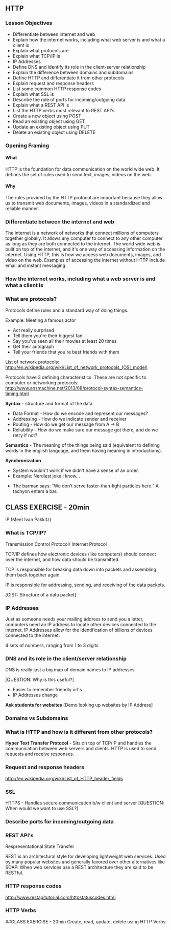 ## HTTP

### Lesson Objectives

* Differentiate between internet and web
* Explain how the internet works, including what web server is and what a client is
* Explain what protocols are
* Explain what TCP/IP is
* IP Addresses
* Define DNS and identify its role in the client-server relationship
* Explain the difference between domains and subdomains
* Define HTTP and differentiate it from other protocols
* Explain request and response headers
* List some common HTTP response codes
* Explain what SSL is
* Describe the role of ports for incoming/outgoing data
* Explain what a REST API is
* List the HTTP verbs most relevant to REST API's
* Create a new object using POST
* Read an existing object using GET
* Update an existing object using PUT
* Delete an existing object using DELETE

### Opening Framing
#### What

HTTP is the foundation for data communication on the world wide web. It defines the set of rules used to send text, images, videos on the web.

#### Why

The rules provided by the HTTP protocol are important because they allow us to transmit web documents, images, videos in a standardized and reliable manner. 

### Differentiate between the internet and web

The internet is a network of networks that connect millions of computers together globally. It allows any computer to connect to any other computer as long as they are both connected to the internet. The world wide web is built on top of the internet, and it's one way of accessing information on the internet. Using HTTP, this is how we access web documents, images, and video on the web. Examples of accessing the internet without HTTP include email and instant messaging.

### How the internet works, including what a web server is and what a client is

### What are protocols?

Protocols define rules and a standard way of doing things. 

Example: 
Meeting a famous actor 

- Act really surprised
- Tell them you're their biggest fan
- Say you've seen all their movies at least 20 times
- Get their autograph
- Tell your friends that you're best friends with them

List of network protocols:
http://en.wikipedia.org/wiki/List_of_network_protocols_(OSI_model)

Protocols have 3 defining characteristics. These are not specific to computer or networking protocols:
http://www.ansmachine.net/2013/08/protocol-syntax-semantics-timing.html

**Syntax** - structure and format of the data
 * Data Format - How do we encode and represent our messages?
 * Addressing - How do we indicate sender and receiver
 * Routing - How do we get our message from A -> B
 * Reliability - How do we make sure our message got there, and do we retry if not?

**Semantics** - The meaning of the things being said (equivalent to defining words in the
english language, and them having meaning in introductions).

**Synchronization** 
 - System wouldn't work if we didn't have a sense of an order.
 - Example: Nerdiest joke I know...
  * The barman says: “We don’t serve faster-than-light particles here.” A tachyon enters a bar.

## CLASS EXERCISE - 20min
IP (Meet Ivan Pakkitz)

### What is TCP/IP?

Transmission Control Protocol/ Internet Protocol

TCP/IP defines how electronic devices (like computers) should connect over the internet, and how data should be transmitted. 

TCP is responsible for breaking data down into packets and assembling them back together again. 

IP is responsible for addressing, sending, and receiving of the data packets.

[GIST: Structure of a data packet]

### IP Addresses 

Just as someone needs your mailing address to send you a letter, computers need an IP address to locate other devices connected to the internet. IP Addresses allow for the identification of billions of devices connected to the internet. 

4 sets of numbers, ranging from 1 to 3 digits

### DNS and its role in the client/server relationship 

DNS is really just a big map of domain names to IP addresses

[QUESTION: Why is this useful?]
- Easier to remember friendly url's
- IP Addresses change

**Ask students for websites**
[Demo looking up websites by IP Address]

### Domains vs Subdomains

### What is HTTP and how is it different from other protocols? 

**Hyper Text Transfer Protocol** - Sits on top of TCP/IP and handles the communication between web servers and clients. HTTP is used to send requests and receive responses. 

### Request and response headers

http://en.wikipedia.org/wiki/List_of_HTTP_header_fields

### SSL

HTTPS - Handles secure communication b/w client and server 
[QUESTION: When would we want to use SSL?]

### Describe ports for incoming/outgoing data

### REST API's

Respresentational State Transfer

REST is an architectural style for developing lightweight web services. Used by many popular websites and generally favored over other alternatives like SOAP. When web services use a REST architecture they are said to be RESTful. 

### HTTP response codes

http://www.restapitutorial.com/httpstatuscodes.html

### HTTP Verbs 

##CLASS EXERCISE - 20min 
Create, read, update, delete using HTTP Verbs 







